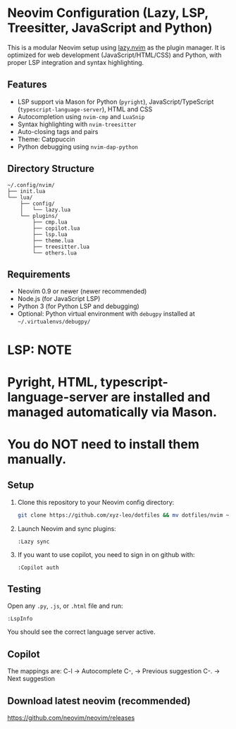 # Neovim Configuration (Lazy, LSP, Treesitter, JavaScript and Python)

This is a modular Neovim setup using [lazy.nvim](https://github.com/folke/lazy.nvim) as the plugin manager. It is optimized for web development (JavaScript/HTML/CSS) and Python, with proper LSP integration and syntax highlighting.

## Features

- LSP support via Mason for Python (`pyright`), JavaScript/TypeScript (`typescript-language-server`), HTML and CSS
- Autocompletion using `nvim-cmp` and `LuaSnip`
- Syntax highlighting with `nvim-treesitter`
- Auto-closing tags and pairs
- Theme: Catppuccin
- Python debugging using `nvim-dap-python`

## Directory Structure

```
~/.config/nvim/
├── init.lua
└── lua/
    ├── config/
    │   └── lazy.lua
    └── plugins/
        ├── cmp.lua
        ├── copilot.lua
        ├── lsp.lua
        ├── theme.lua
        ├── treesitter.lua
        └── others.lua
```

## Requirements

- Neovim 0.9 or newer (newer recommended)
- Node.js (for JavaScript LSP)
- Python 3 (for Python LSP and debugging)
- Optional: Python virtual environment with `debugpy` installed at `~/.virtualenvs/debugpy/`

# LSP: NOTE
# Pyright, HTML, typescript-language-server are installed and managed automatically via Mason.
# You do NOT need to install them manually.

## Setup

1. Clone this repository to your Neovim config directory:
   ```bash
   git clone https://github.com/xyz-leo/dotfiles && mv dotfiles/nvim ~/.config/nvim
   ```

2. Launch Neovim and sync plugins:
   ```nvim
   :Lazy sync
   ```

3. If you want to use copilot, you need to sign in on github with:
    ```nvim
    :Copilot auth
    ```

## Testing

Open any `.py`, `.js`, or `.html` file and run:

```nvim
:LspInfo
```

You should see the correct language server active.


## Copilot

The mappings are:
C-l -> Autocomplete
C-, -> Previous suggestion
C-. -> Next suggestion


## Download latest neovim (recommended)
https://github.com/neovim/neovim/releases
